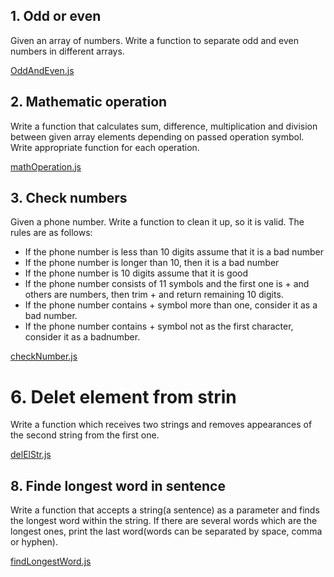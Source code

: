 ## 1. Odd or even

Given an array of numbers. Write a function to separate odd and even numbers in different arrays.

[OddAndEven.js](OddAndEven.js)

## 2. Mathematic operation

Write a function that calculates sum, difference, multiplication and division between given array
elements depending on passed operation symbol. Write appropriate function for each operation.

[mathOperation.js](mathOperation.js)

## 3. Check numbers

Given a phone number. Write a function to clean it up, so it is valid. The rules are as follows:

- If the phone number is less than 10 digits assume that it is a bad number
- If the phone number is longer than 10, then it is a bad number
- If the phone number is 10 digits assume that it is good
- If the phone number consists of 11 symbols and the first one is + and others are numbers, then trim +
  and return remaining 10 digits.
- If the phone number contains + symbol more than one, consider it as a bad number.
- If the phone number contains + symbol not as the first character, consider it as a badnumber.

[checkNumber.js](checkNumber.js)

# 6. Delet element from strin

Write a function which receives two strings and removes appearances of the second string from the
first one.

[delElStr.js](delElStr.js)

## 8. Finde longest word in sentence

Write a function that accepts a string(a sentence) as a parameter and finds the longest word within
the string. If there are several words which are the longest ones, print the last word(words can be
separated by space, comma or hyphen).

[findLongestWord.js](findLongestWord.js)
